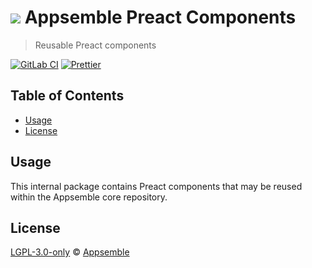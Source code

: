 # ![](https://gitlab.com/appsemble/appsemble/-/raw/0.29.1/config/assets/logo.svg) Appsemble Preact Components

> Reusable Preact components

[![GitLab CI](https://gitlab.com/appsemble/appsemble/badges/0.29.1/pipeline.svg)](https://gitlab.com/appsemble/appsemble/-/releases/0.29.1)
[![Prettier](https://img.shields.io/badge/code_style-prettier-ff69b4.svg)](https://prettier.io)

## Table of Contents

- [Usage](#usage)
- [License](#license)

## Usage

This internal package contains Preact components that may be reused within the Appsemble core
repository.

## License

[LGPL-3.0-only](https://gitlab.com/appsemble/appsemble/-/blob/0.29.1/LICENSE.md) ©
[Appsemble](https://appsemble.com)
